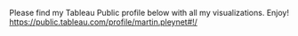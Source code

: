 Please find my Tableau Public profile below with all my visualizations. Enjoy! https://public.tableau.com/profile/martin.pleynet#!/
